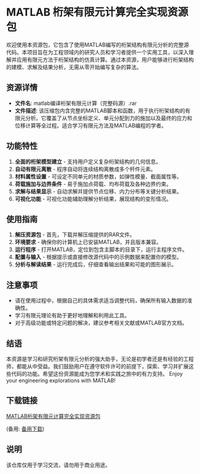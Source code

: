# MATLAB 桁架有限元计算完全实现资源包

欢迎使用本资源包，它包含了使用MATLAB编写的桁架结构有限元分析的完整源代码。本项目旨在为工程领域内的研究人员和学习者提供一个实用工具，以深入理解并应用有限元方法于桁架结构的仿真计算。通过本资源，用户能够进行桁架结构的建模、求解及结果分析，无需从零开始编写复杂的算法。

## 资源详情

- **文件名**: matlab编译桁架有限元计算（完整码源）.rar
- **文件描述**: 该压缩包内含完整的MATLAB脚本和函数，用于执行桁架结构的有限元分析。它覆盖了从节点坐标定义、单元分配到力的施加以及最终的应力和位移计算等全过程。适合学习有限元方法及MATLAB编程的学者。

## 功能特性

1. **全面的桁架模型建立** - 支持用户定义复杂桁架结构的几何信息。
2. **自动有限元离散** - 程序自动将连续结构离散成多个杆件元素。
3. **材料属性设置** - 可设定不同单元的材质参数，如弹性模量、截面属性等。
4. **荷载施加与边界条件** - 易于施加点荷载、均布荷载及各种边界约束。
5. **求解与结果显示** - 自动求解并提供节点位移、内力分布等关键分析结果。
6. **可视化功能** - 可视化功能辅助理解分析结果，展现结构的变形情况。

## 使用指南

1. **解压资源包** - 首先，下载并解压缩提供的RAR文件。
2. **环境要求** - 确保你的计算机上已安装MATLAB，并且版本兼容。
3. **运行程序** - 打开MATLAB，定位到包含主脚本的目录下，运行主程序文件。
4. **配置与输入** - 根据提示或直接修改源代码中的示例数据来配置你的模型。
5. **分析与解读结果** - 运行完成后，仔细查看输出结果和可能的图形展示。

## 注意事项

- 请在使用过程中，根据自己的具体需求适当调整代码，确保所有输入数据的准确性。
- 学习有限元理论有助于更好地理解和利用此工具。
- 对于高级功能或特定问题的解决，建议参考相关文献或MATLAB官方文档。

## 结语

本资源是学习和研究桁架有限元分析的强大助手，无论是初学者还是有经验的工程师，都能从中受益。我们鼓励用户在遵守软件许可的前提下，探索、学习并扩展这些代码的功能。希望这份资源能成为您学术和实践之旅中的有力支持。 Enjoy your engineering explorations with MATLAB!

## 下载链接
[MATLAB桁架有限元计算完全实现资源包](https://pan.quark.cn/s/35c7a1b876e8) 

(备用: [备用下载](https://pan.baidu.com/s/1JOmLkNU_bCxTB92OuDsSlA?pwd=1234))

## 说明

该仓库仅用于学习交流，请勿用于商业用途。
